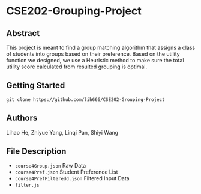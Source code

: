 # CSE202-Grouping-Project

## Abstract
This project is meant to find a group matching algorithm that assigns a class of students into groups based on their preference. Based on the utility function we designed, we use a Heuristic method to make sure the total utility score calculated from resulted grouping is optimal.
## Getting Started
```
git clone https://github.com/lih666/CSE202-Grouping-Project
```
## Authors
Lihao He, Zhiyue Yang, Linqi Pan, Shiyi Wang


## File Description

* `course4Group.json` Raw Data
* `course4Pref.json` Student Preference List
* `course4PrefFilteredd.json` Filtered Input Data
* `filter.js` 
